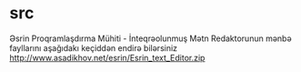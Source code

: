# src 
Əsrin Proqramlaşdırma Mühiti - İnteqrəolunmuş Mətn Redaktorunun mənbə fayllarını aşağıdakı keçiddən endirə bilərsiniz
http://www.asadikhov.net/esrin/Esrin_text_Editor.zip
